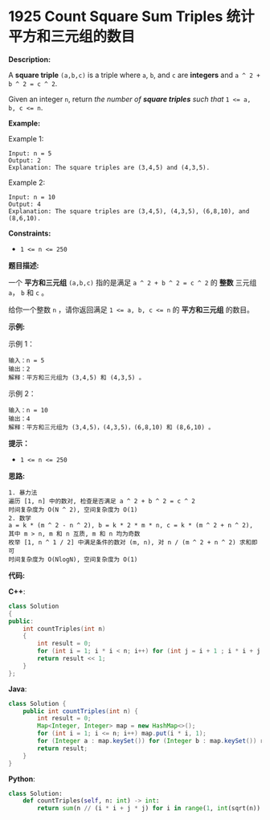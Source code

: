 # 1925 Count Square Sum Triples 统计平方和三元组的数目

__Description:__

A __square triple__ `(a,b,c)` is a triple where `a`, `b`, and `c` are __integers__ and `a ^ 2 + b ^ 2 = c ^ 2`.

Given an integer `n`, return _the number of __square triples__ such that_ `1 <= a, b, c <= n`.

__Example:__

Example 1:

```text
Input: n = 5
Output: 2
Explanation: The square triples are (3,4,5) and (4,3,5).
```

Example 2:

```text
Input: n = 10
Output: 4
Explanation: The square triples are (3,4,5), (4,3,5), (6,8,10), and (8,6,10).
```

__Constraints:__

- `1 <= n <= 250`

__题目描述:__

一个 __平方和三元组__ `(a,b,c)` 指的是满足 `a ^ 2 + b ^ 2 = c ^ 2` 的 __整数__ 三元组 `a`， `b` 和 `c` 。

给你一个整数 `n` ，请你返回满足 `1 <= a, b, c <= n` 的 __平方和三元组__ 的数目。

__示例:__

示例 1：

```text
输入：n = 5
输出：2
解释：平方和三元组为 (3,4,5) 和 (4,3,5) 。
```

示例 2：

```text
输入：n = 10
输出：4
解释：平方和三元组为 (3,4,5)，(4,3,5)，(6,8,10) 和 (8,6,10) 。
```

__提示：__

- `1 <= n <= 250`

__思路:__

```text
1. 暴力法
遍历 [1, n] 中的数对, 检查是否满足 a ^ 2 + b ^ 2 = c ^ 2
时间复杂度为 O(N ^ 2), 空间复杂度为 O(1)
2. 数学
a = k * (m ^ 2 - n ^ 2), b = k * 2 * m * n, c = k * (m ^ 2 + n ^ 2), 其中 m > n, m 和 n 互质, m 和 n 均为奇数
枚举 [1, n ^ 1 / 2] 中满足条件的数对 (m, n), 对 n / (m ^ 2 + n ^ 2) 求和即可
时间复杂度为 O(NlogN), 空间复杂度为 O(1)
```

__代码:__

__C++__:

```C++
class Solution 
{
public:
    int countTriples(int n) 
    {
        int result = 0;
        for (int i = 1; i * i < n; i++) for (int j = i + 1 ; i * i + j * j <= n; j++) if (__gcd(i,j) == 1 && !(i * j & 1)) result += n / (i * i + j * j);
        return result << 1;
    }
};
```

__Java__:

```Java
class Solution {
    public int countTriples(int n) {
        int result = 0;
        Map<Integer, Integer> map = new HashMap<>();
        for (int i = 1; i <= n; i++) map.put(i * i, 1);
        for (Integer a : map.keySet()) for (Integer b : map.keySet()) result += map.getOrDefault(a + b, 0);
        return result;
    }
}
```

__Python__:

```Python
class Solution:
    def countTriples(self, n: int) -> int:
        return sum(n // (i * i + j * j) for i in range(1, int(sqrt(n)) + 1) for j in range(i + 1, n) if (i * i + j * j <= n and gcd(i, j) == 1 and not (i * j & 1))) << 1
```
